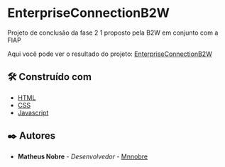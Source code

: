 # EnterpriseConnectionB2W

Projeto de conclusão da fase 2 1 proposto pela B2W em conjunto com a FIAP

<div>
 Aqui você pode ver o resultado do projeto: <a href="https://mnnobre.github.io/enterpriseConnectionB2W/"/>EnterpriseConnectionB2W</a>
</div>

## 🛠️ Construído com

* [HTML](https://developer.mozilla.org/pt-BR/docs/Web/HTML)
* [CSS](https://developer.mozilla.org/pt-BR/docs/Web/CSS)
* [Javascript](https://developer.mozilla.org/pt-BR/docs/Web/JavaScript)

## ✒️ Autores

* **Matheus Nobre** - *Desenvolvedor* - [Mnnobre](https://github.com/mnnobre)
